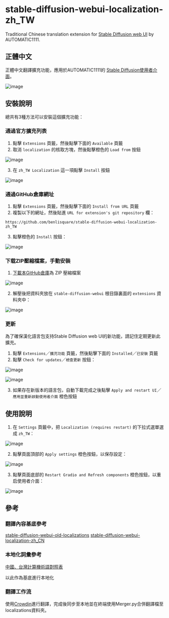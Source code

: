 # stable-diffusion-webui-localization-zh_TW
Traditional Chinese translation extension for [Stable Diffusion web UI](https://github.com/AUTOMATIC1111/stable-diffusion-webui) by AUTOMATIC1111.

## 正體中文
正體中文翻譯擴充功能，應用於AUTOMATIC1111的 [Stable Diffusion使用者介面](https://github.com/AUTOMATIC1111/stable-diffusion-webui)。

![image](https://user-images.githubusercontent.com/116663807/204528719-4f4e9418-b1d7-4c4f-ae18-e7f86d88339a.png)

## 安裝說明

總共有3種方法可以安裝這個擴充功能：

### 通過官方擴充列表

1. 點擊 `Extensions` 頁籤，然後點擊下面的 `Available` 頁籤
2. 取消 `localization` 的核取方塊，然後點擊橙色的 `Load from` 按鈕

![image](https://user-images.githubusercontent.com/116663807/204526214-420e117b-4590-4f54-b553-ee36fdc2238c.png)

3. 在 `zh_TW Localization` 這一項點擊 `Install` 按鈕

![image](https://user-images.githubusercontent.com/116663807/204526605-33a3c5ba-2786-476d-92ba-3682b3851b67.png)

### 通過GitHub倉庫網址

1. 點擊 `Extensions` 頁籤，然後點擊下面的 `Install from URL` 頁籤
2. 複製以下的網址，然後貼進 `URL for extension's git repository` 欄：

```
https://github.com/benlisquare/stable-diffusion-webui-localization-zh_TW
```

3. 點擊橙色的 `Install` 按鈕：

![image](https://user-images.githubusercontent.com/116663807/204526841-45f4c104-9958-48b0-81d7-6e1046e463c2.png)

### 下载ZIP壓縮檔案，手動安裝

1. [下載本GitHub倉庫](https://codeload.github.com/benlisquare/stable-diffusion-webui-localization-zh_TW/zip/refs/heads/main)為 ZIP 壓縮檔案

![image](https://user-images.githubusercontent.com/116663807/204527142-94e3225b-40fe-4ee6-b136-92a24fe8fc16.png)

2. 解壓後把資料夾放在 `stable-diffusion-webui` 根目錄裏面的 `extensions` 資料夾中：

![image](https://user-images.githubusercontent.com/116663807/204527428-174c17ed-716a-428e-b4f1-3ef3c11d5a3c.png)

### 更新

為了確保漢化語言包支持Stable Diffusion web UI的新功能，請記住定期更新此擴充。

1. 點擊 `Extensions`／`擴充功能` 頁籤，然後點擊下面的 `Installed`／`已安裝` 頁籤
2. 點擊 `Check for updates`／`檢查更新` 按鈕：

![image](https://user-images.githubusercontent.com/116663807/204525694-65bc1077-adf4-4a79-a902-50a0a12c4215.png)

![image](https://user-images.githubusercontent.com/116663807/204548204-4b0e7715-ecd2-4627-b574-a69d1b8bae7f.png)

3. 如果存在新版本的語言包，自動下載完成之後點擊 `Apply and restart UI`／`應用並重新啟動使用者介面` 橙色按鈕

## 使用說明

1. 在 `Settings` 頁籤中，把 `Localization (requires restart)` 的下拉式選單選成 `zh_TW`：

![image](https://user-images.githubusercontent.com/116663807/204527689-154521c0-de5e-493a-987e-45ef9b57ab1e.png)

2. 點擊頁面頂部的 `Apply settings` 橙色按鈕，以保存設定：

![image](https://user-images.githubusercontent.com/116663807/204528104-e81e55a8-f1de-427a-86e1-6bfb59367095.png)

3. 點擊頁面底部的 `Restart Gradio and Refresh components` 橙色按鈕，以重启使用者介面：

![image](https://user-images.githubusercontent.com/116663807/204528137-ae0c4d95-2b86-46e4-a646-1753baae9592.png)

## 參考
### 翻譯內容基底參考
[stable-diffusion-webui-old-localizations](https://github.com/AUTOMATIC1111/stable-diffusion-webui-old-localizations)
[stable-diffusion-webui-localization-zh_CN](https://github.com/dtlnor/stable-diffusion-webui-localization-zh_CN)  

### 本地化詞彙參考
[中國、台灣計算機術語對照表](https://zh.wikibooks.org/zh-tw/%E5%A4%A7%E9%99%86%E5%8F%B0%E6%B9%BE%E8%AE%A1%E7%AE%97%E6%9C%BA%E6%9C%AF%E8%AF%AD%E5%AF%B9%E7%85%A7%E8%A1%A8)

以此作為基底進行本地化

### 翻譯工作流
使用[Crowdin](https://crowdin.com/project/stable-diffsion-web-ui-localization-zh_TW)進行翻譯，完成後同步至本地並在終端使用Merger.py合併翻譯檔至localizations資料夾。